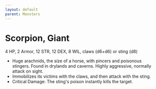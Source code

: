 ```yaml
---
layout: default
parent: Monsters
---
```

# Scorpion, Giant
4 HP, 2 Armor, 12 STR, 12 DEX, 8 WIL, claws (d6+d6) or sting (d8)
-   Huge arachnids, the size of a horse, with pincers and poisonous
    stingers. Found in drylands and caverns. Highly aggressive, normally
    attack on sight.
-   Immobilizes its victims with the claws, and then attack with the
    sting.
-   Critical Damage: The sting's poison instantly kills the target.
